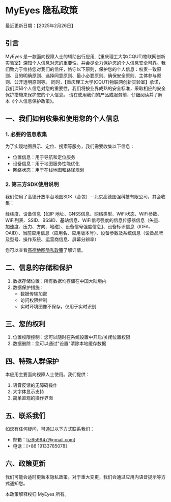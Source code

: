 # MyEyes 隐私政策

最近更新日期：【2025年2月26日】

## 引言

MyEyes 是一款面向视障人士的辅助出行应用,【重庆理工大学(CQUT)物联网创新实验室】深知个人信息对您的重要性，并会尽全力保护您的个人信息安全可靠。我们致力于维持您对我们的信任，恪守以下原则，保护您的个人信息：权责一致原则、目的明确原则、选择同意原则、最小必要原则、确保安全原则、主体参与原则、公开透明原则等。
同时，【重庆理工大学(CQUT)物联网创新实验室】承诺，我们深知个人信息对您的重要性，我们将按业界成熟的安全标准，采取相应的安全保护措施来保护您的个人信息。
请在使用我们的产品或服务前，仔细阅读并了解本《个人信息保护政策》。


## 一、我们如何收集和使用您的个人信息

### 1. 必要的信息收集
为了实现地图展示、定位、搜索等服务，我们需要收集以下信息：

- 位置信息：用于导航和定位服务
- 设备信息：用于地图服务性能优化
- 网络状态：用于在线地图和路径规划

### 2. 第三方SDK使用说明

我们使用了高德开放平台地图SDK（合包）--北京高德图强科技有限公司，其会收集：

经纬度、设备信息【如IP 地址、GNSS信息、网络类型、WiFi状态、WiFi参数、WiFi列表、SSID、BSSID、基站信息、WiFi信号强度的信息传感器信息（矢量、加速度、压力、方向、地磁）、设备信号强度信息】、设备标识信息（IDFA、OAID）、当前应用信息（应用名、应用版本号）、设备参数及系统信息（设备品牌及型号、操作系统、运营商信息、屏幕分辨率）

您可以查看[高德地图隐私政策](https://lbs.amap.com/pages/privacy/)了解详情。

## 二、信息的存储和保护

1. 数据存储位置：所有数据均存储在中国大陆境内
2. 数据保护措施：
   - 数据传输加密
   - 访问权限控制
   - 实时环境图像不保存，仅用于实时识别

## 三、您的权利

1. 位置权限控制：您可以随时在系统设置中开启/关闭位置权限
2. 数据删除：您可以通过"设置"清除本地缓存数据

## 四、特殊人群保护

本应用主要面向视障人士使用。我们提供：
1. 语音反馈的无障碍操作
2. 大字体显示支持
3. 简单直观的操作界面

## 五、联系我们

如您有任何疑问，可通过以下方式联系我们：
- 邮箱：[jz659947@gmail.com]
- 电话：[+86 19133785078]

## 六、政策更新

我们可能会适时更新本隐私政策。对于重大变更，我们会通过应用内语音提示等方式通知您。

本政策解释权归 MyEyes 所有。 
